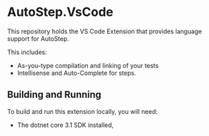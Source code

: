 # AutoStep.VsCode

This repository holds the VS Code Extension that provides language support for AutoStep. 

This includes:

- As-you-type compilation and linking of your tests
- Intellisense and Auto-Complete for steps.

## Building and Running

To build and run this extension locally, you will need:

 - The dotnet core 3.1 SDK installed, 